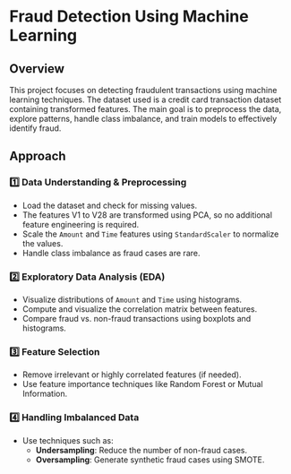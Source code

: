 # Fraud Detection Using Machine Learning

## Overview
This project focuses on detecting fraudulent transactions using machine learning techniques. The dataset used is a credit card transaction dataset containing transformed features. The main goal is to preprocess the data, explore patterns, handle class imbalance, and train models to effectively identify fraud.

## Approach

### 1️⃣ Data Understanding & Preprocessing
- Load the dataset and check for missing values.
- The features V1 to V28 are transformed using PCA, so no additional feature engineering is required.
- Scale the `Amount` and `Time` features using `StandardScaler` to normalize the values.
- Handle class imbalance as fraud cases are rare.

### 2️⃣ Exploratory Data Analysis (EDA)
- Visualize distributions of `Amount` and `Time` using histograms.
- Compute and visualize the correlation matrix between features.
- Compare fraud vs. non-fraud transactions using boxplots and histograms.

### 3️⃣ Feature Selection
- Remove irrelevant or highly correlated features (if needed).
- Use feature importance techniques like Random Forest or Mutual Information.

### 4️⃣ Handling Imbalanced Data
- Use techniques such as:
  - **Undersampling**: Reduce the number of non-fraud cases.
  - **Oversampling**: Generate synthetic fraud cases using SMOTE.

